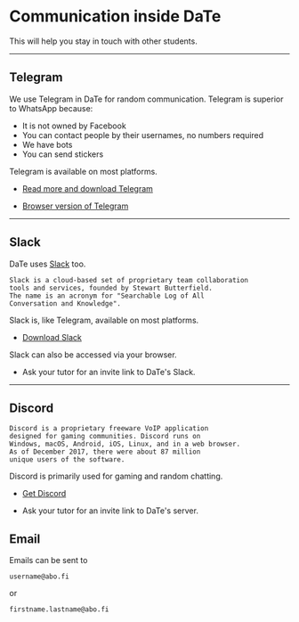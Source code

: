 # Communication inside DaTe

This will help you stay in touch with other students.

---

## Telegram

We use Telegram in DaTe for random communication. Telegram is superior to WhatsApp because:

* It is not owned by Facebook
* You can contact people by their usernames, no numbers required
* We have bots
* You can send stickers

Telegram is available on most platforms.

* [Read more and download Telegram](https://telegram.org)

* [Browser version of Telegram](https://web.telegram.org)

---

## Slack

DaTe uses [Slack](https://slack.com) too.

```text
Slack is a cloud-based set of proprietary team collaboration
tools and services, founded by Stewart Butterfield.
The name is an acronym for "Searchable Log of All
Conversation and Knowledge".
```

Slack is, like Telegram, available on most platforms.

* [Download Slack](https://slack.com/downloads)

Slack can also be accessed via your browser.

* Ask your tutor for an invite link to DaTe's Slack.

---

## Discord

```text
Discord is a proprietary freeware VoIP application
designed for gaming communities. Discord runs on
Windows, macOS, Android, iOS, Linux, and in a web browser.
As of December 2017, there were about 87 million
unique users of the software.
```

Discord is primarily used for gaming and random chatting.

* [Get Discord](https://discordapp.com)

* Ask your tutor for an invite link to DaTe's server.

## Email

Emails can be sent to 

```text
username@abo.fi
```

or

```text
firstname.lastname@abo.fi
```